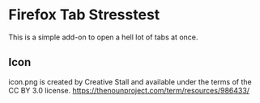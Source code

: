 # Firefox Tab Stresstest

This is a simple add-on to open a hell lot of tabs at once.

## Icon

icon.png is created by Creative Stall and available under the terms of the CC BY 3.0  license. https://thenounproject.com/term/resources/986433/
